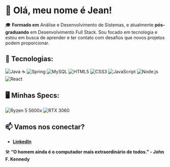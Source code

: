 
# 👋 Olá, meu nome é Jean!

🎓 **Formado em** Análise e Desenvolvimento de Sistemas, e atualmente **pós-graduando** em Desenvolvimento Full Stack. Sou focado em tecnologia e estou em busca de aprender e ter contato com desafios que novos projetos podem proporcionar.

## 🚀 Tecnologias:
<div>
 <img src="https://img.shields.io/badge/Java-%23ED8B00?style=for-the-badge&logo=java&logoColor=white" alt="Java ☕">
  <img src="https://img.shields.io/badge/Spring-%236DB33F?style=for-the-badge&logo=spring&logoColor=white" alt="Spring">
  <img src="https://img.shields.io/badge/MySQL-%2300f?style=for-the-badge&logo=mysql&logoColor=white" alt="MySQL">
  <img src="https://img.shields.io/badge/HTML5-%23E34F26?style=for-the-badge&logo=html5&logoColor=white" alt="HTML5">
  <img src="https://img.shields.io/badge/CSS3-%231572B6?style=for-the-badge&logo=css3&logoColor=white" alt="CSS3">
  <img src="https://img.shields.io/badge/JavaScript-%23F7DF1E?style=for-the-badge&logo=javascript&logoColor=black" alt="JavaScript">
  <img src="https://img.shields.io/badge/Node.js-%23339933?style=for-the-badge&logo=node.js&logoColor=white" alt="Node.js">
  <img src="https://img.shields.io/badge/React-%2361DAFB?style=for-the-badge&logo=react&logoColor=black" alt="React">
</div>

## 🖥️ Minhas Specs:
<div>
  <img src="https://img.shields.io/badge/AMD-Ryzen_5_5600x-%23ED1C24?style=for-the-badge&logo=amd&logoColor=white" alt="Ryzen 5 5600x">
  <img src="https://img.shields.io/badge/NVIDIA-RTX_3060-%2376B900?style=for-the-badge&logo=nvidia&logoColor=white" alt="RTX 3060">
</div>


## 📫 Vamos nos conectar?
- **[LinkedIn](https://www.linkedin.com/in/jeansillva/)**

🛠️ **“O homem ainda é o computador mais extraordinário de todos."  - John F. Kennedy**
